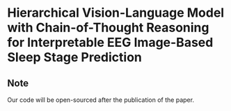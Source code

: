 # Hierarchical Vision-Language Model with Chain-of-Thought Reasoning for Interpretable EEG Image-Based Sleep Stage Prediction

## Note
Our code will be open-sourced after the publication of the paper.
